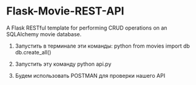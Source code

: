 # Flask-Movie-REST-API
A Flask RESTful template for performing CRUD operations on an SQLAlchemy movie database.

1. Запустить в терминале эти команды:
python
from movies import db
db.create_all()

2. Запустить эту команду
python api.py

3. Будем использовать POSTMAN для проверки нашего API
